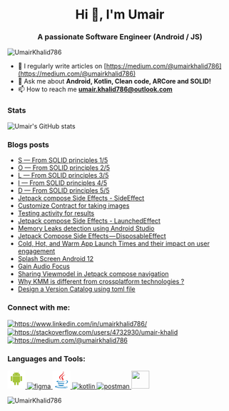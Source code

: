 
<h1 align="center">Hi 👋, I'm Umair</h1>
<h3 align="center">A passionate Software Engineer (Android / JS)</h3>

<p align="left"> <img src="https://komarev.com/ghpvc/?username=UmairKhalid786&label=Profile%20views&color=0e75b6&style=flat" alt="UmairKhalid786" /> </p>

- 📝 I regularly write articles on [https://medium.com/@umairkhalid786](https://medium.com/@umairkhalid786)
- 💬 Ask me about **Android, Kotlin, Clean code, ARCore and SOLID!**
- 📫 How to reach me **umair.khalid786@outlook.com**


### Stats
![Umair's GitHub stats](https://github-readme-stats.vercel.app/api?username=UmairKhalid786&show_icons=true&theme=transparent)

### Blogs posts
<!-- BLOG-POST-LIST:START -->
- [S  — From SOLID principles 1/5](https://medium.com/@umairkhalid_36029/s-from-solid-principles-1-5-dc285c8a79ed)
- [O  — From SOLID principles 2/5](https://medium.com/@umairkhalid_36029/o-from-solid-principles-2-5-4b7e1468da3a)
- [L  — From SOLID principles 3/5](https://medium.com/@umairkhalid786/l-from-solid-principles-3-5-daa42fc3e853?)
- [I  — From SOLID principles 4/5](https://medium.com/@umairkhalid786/i-interface-segregation-from-solid-principles-4-5-dcbd7b029823)
- [D  — From SOLID principles 5/5](https://medium.com/@umairkhalid786/d-dependency-inversion-from-solid-principles-5-5-ef3f72f65c6)
- [Jetpack compose Side Effects - SideEffect](https://medium.com/@umairkhalid786/jetpack-compose-side-effects-sideeffect-1e9995b6d423)
- [Customize Contract for taking images](https://medium.com/@umairkhalid786/customize-android-contracts-for-selecting-and-taking-images-f17427c6ee9f)
- [Testing activity for results](https://medium.com/@umairkhalid786/testing-activity-result-contract-by-decoupling-them-from-activity-code-faa0295f5f9c)
- [Jetpack compose Side Effects - LaunchedEffect](https://medium.com/@umairkhalid786/jetpack-compose-side-effects-launchedeffect-6a7c3676ad9d)
- [Memory Leaks detection using Android Studio](https://medium.com/@umairkhalid786/the-easiest-way-to-detect-and-fix-memory-leaks-using-android-studio-profiler-tool-and-weakreference-cd7c212908a1)
- [Jetpack Compose Side Effects — DisposableEffect](https://medium.com/@umairkhalid786/jetpack-compose-side-effects-disposableeffect-effects-that-require-cleanup-fb0861d2620c)
- [Cold, Hot, and Warm App Launch Times and their impact on user engagement](https://medium.com/@umairkhalid786/cold-hot-and-warm-app-launch-times-and-their-impact-on-user-engagement-d7b759bcc815)
- [Splash Screen Android 12](https://medium.com/@umairkhalid786/splash-screen-api-android-701cfaaf7b70)
- [Gain Audio Focus](https://medium.com/@umairkhalid786/gain-audio-focus-in-your-app-b7f81fd465bb)
- [Sharing Viewmodel in Jetpack compose navigation](https://medium.com/@umairkhalid786/sharing-viewmodel-within-jetpack-compose-navigation-using-hilt-c4f713cd3304)
- [Why KMM is different from crossplatform technologies ?](https://medium.com/@umairkhalid786/what-is-kmm-why-is-its-real-cross-platform-b7a403443972)
- [Design a Version Catalog using toml file](https://medium.com/@umairkhalid786/design-a-version-catalog-using-gradle-toml-file-ec80a966698a)
<!-- BLOG-POST-LIST:END -->

<h3 align="left">Connect with me:</h3>
<p align="left">
<a href="https://www.linkedin.com/in/umairkhalid786/" target="blank"><img align="center" src="https://cdn.jsdelivr.net/npm/simple-icons@3.0.1/icons/linkedin.svg" alt="https://www.linkedin.com/in/umairkhalid786/" height="30" width="40" /></a>
<a href="https://stackoverflow.com/users/4732930/umair-khalid" target="blank"><img align="center" src="https://cdn.jsdelivr.net/npm/simple-icons@3.0.1/icons/stackoverflow.svg" alt="https://stackoverflow.com/users/4732930/umair-khalid" height="30" width="40" /></a>
<a href="https://medium.com/@umairkhalid786" target="blank"><img align="center" src="https://cdn.jsdelivr.net/npm/simple-icons@3.0.1/icons/medium.svg" alt="https://medium.com/@umairkhalid786" height="30" width="40" /></a>
</p>

<h3 align="left">Languages and Tools:</h3>
<p align="left"> <a href="https://developer.android.com" target="_blank"> <img src="https://raw.githubusercontent.com/devicons/devicon/master/icons/android/android-original-wordmark.svg" alt="android" width="40" height="40"/> </a> <a href="https://www.figma.com/" target="_blank"> <img src="https://www.vectorlogo.zone/logos/figma/figma-icon.svg" alt="figma" width="40" height="40"/> </a> <a href="https://www.java.com" target="_blank"> <img src="https://raw.githubusercontent.com/devicons/devicon/master/icons/java/java-original.svg" alt="java" width="40" height="40"/> </a> <a href="https://kotlinlang.org" target="_blank"> <img src="https://www.vectorlogo.zone/logos/kotlinlang/kotlinlang-icon.svg" alt="kotlin" width="40" height="40"/> </a> <a href="https://postman.com" target="_blank"> <img src="https://www.vectorlogo.zone/logos/getpostman/getpostman-icon.svg" alt="postman" width="40" height="40"/> </a> <a href="https://www.javascript.com" target="_blank"> <img src="https://www.vectorlogo.zone/logos/javascript/javascript-icon.svg" width="40" height="40" /></a> </p>

<p><img align="center" src="https://github-readme-streak-stats.herokuapp.com/?user=UmairKhalid786&" alt="UmairKhalid786" /></p>
